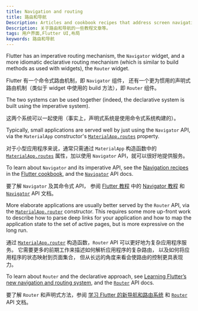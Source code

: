```yaml
---
title: Navigation and routing
title: 路由和导航
Description: Articles and cookbook recipes that address screen navigation.
Description: 关于路由和导航的一些教程文章等。
tags: 用户界面,Flutter UI,布局
keywords: 路由和导航
---
```


Flutter has an imperative routing mechanism, the `Navigator` widget,
and a more idiomatic declarative routing mechanism (which is similar to
build methods as used with widgets), the `Router` widget.

Flutter 有一个命令式路由机制，即 `Navigator` 组件，
还有一个更为惯用的声明式路由机制（类似于 widget 中使用的 build 方法），即 `Router` 组件。

The two systems can be used together (indeed, the declarative system
is built using the imperative system).

这两个系统可以一起使用（事实上，声明式系统是使用命令式系统构建的）。

Typically, small applications are served well by just using the
`Navigator` API, via the `MaterialApp` constructor's
[`MaterialApp.routes`][] property.

对于小型应用程序来说，通常只需通过 `MaterialApp` 构造函数中的
[`MaterialApp.routes`][] 属性，加以使用 `Navigator` API，就可以很好地提供服务。

To learn about `Navigator` and its imperative API, see the
[Navigation recipes][] in the [Flutter cookbook][], and the
[`Navigator`][] API docs.

要了解 `Navigator` 及其命令式 API，
参阅 [Flutter 教程][Flutter cookbook] 中的 [Navigator 教程][Navigation recipes] 和 [`Navigator`][] API 文档。

More elaborate applications are usually better served by the `Router`
API, via the [`MaterialApp.router`] constructor. This requires some
more up-front work to describe how to parse deep links for your
application and how to map the application state to the set of active
pages, but is more expressive on the long run.

通过 [`MaterialApp.router`] 构造函数，`Router` API 可以更好地为复杂应用程序服务。
它需要更多的前期工作来描述如何解析应用程序的复杂路由，
以及如何将应用程序的状态映射到页面集合，
但从长远的角度来看会使路由的控制更具表现力。

To learn about `Router` and the declarative approach, see [Learning
Flutter’s new navigation and routing system][], and the [`Router`][]
API docs.

要了解 `Router` 和声明式方法，参阅 [学习 Flutter 的新导航和路由系统][Learning Flutter’s new navigation and routing system] 
和 [`Router`][] API 文档。

[Flutter cookbook]: {{site.url}}/cookbook
[Learning Flutter’s new navigation and routing system]: {{site.flutter-medium}}/learning-flutters-new-navigation-and-routing-system-7c9068155ade
[Navigation recipes]: {{site.url}}/cookbook/navigation
[`Navigator`]: {{site.api}}/flutter/widgets/Navigator-class.html
[`Router`]: {{site.api}}/flutter/widgets/Router-class.html
[`MaterialApp.routes`]: {{site.api}}/flutter/material/MaterialApp/routes.html
[`MaterialApp.router`]: {{site.api}}/flutter/material/MaterialApp/MaterialApp.router.html
